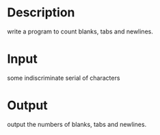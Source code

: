# Description
write a program to count blanks, tabs and newlines.
# Input
some indiscriminate serial of characters
# Output
output the numbers of blanks, tabs and newlines.